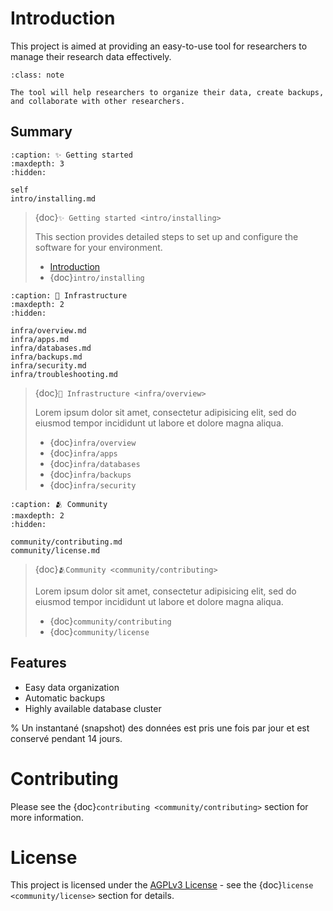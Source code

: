 # Introduction

This project is aimed at providing an easy-to-use tool for researchers to manage their research data effectively. 

```{admonition} Notes
:class: note

The tool will help researchers to organize their data, create backups, and collaborate with other researchers.
```

## Summary

```{toctree}
:caption: ✨ Getting started
:maxdepth: 3
:hidden:

self
intro/installing.md
```

>  {doc}`✨ Getting started <intro/installing>`
>
> This section provides detailed steps to set up and configure the software for your environment.
>
>  - [Introduction](index) 
>  - {doc}`intro/installing` 

```{toctree}
:caption: 🌌 Infrastructure
:maxdepth: 2
:hidden:

infra/overview.md
infra/apps.md
infra/databases.md
infra/backups.md
infra/security.md
infra/troubleshooting.md
```

>  {doc}`🌌 Infrastructure <infra/overview>`
>
>  Lorem ipsum dolor sit amet, consectetur adipisicing elit, sed do eiusmod
>  tempor incididunt ut labore et dolore magna aliqua.
>
>  - {doc}`infra/overview`
>  - {doc}`infra/apps`
>  - {doc}`infra/databases`
>  - {doc}`infra/backups`
>  - {doc}`infra/security`

```{toctree}
:caption: 🫂 Community
:maxdepth: 2
:hidden:

community/contributing.md
community/license.md
```

>  {doc}`🫂Community <community/contributing>`
>
>  Lorem ipsum dolor sit amet, consectetur adipisicing elit, sed do eiusmod
>  tempor incididunt ut labore et dolore magna aliqua.
>
>  - {doc}`community/contributing`
>  - {doc}`community/license`

## Features

- Easy data organization
- Automatic backups
- Highly available database cluster

% Un instantané (snapshot) des données est pris une fois par jour et est conservé pendant 14 jours.

# Contributing

Please see the {doc}`contributing <community/contributing>` section for more information.

# License
This project is licensed under the [AGPLv3 License](https://www.gnu.org/licenses/agpl-3.0.html) - see the {doc}`license <community/license>` section for details.

[#sphinx]: https://www.sphinx-doc.org